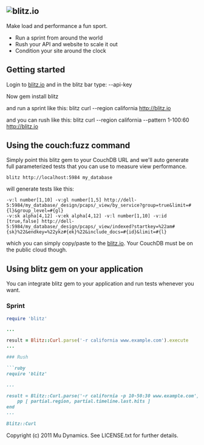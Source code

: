 ## ![blitz.io](http://blitz.io/images/logo2.png)

Make load and performance a fun sport.

* Run a sprint from around the world
* Rush your API and website to scale it out
* Condition your site around the clock

## Getting started
Login to [blitz.io](http://blitz.io) and in the blitz bar type:
    --api-key

Now
    gem install blitz
    
and run a sprint like this:
    blitz curl --region california http://blitz.io
    
and you can rush like this:
    blitz curl --region california --pattern 1-100:60 http://blitz.io
    
## Using the couch:fuzz command
Simply point this blitz gem to your CouchDB URL and we'll auto generate
full parameterized tests that you can use to measure view performance.

    blitz http://localhost:5984 my_database
    
will generate tests like this:

    -v:l number[1,10] -v:gl number[1,5] http://dell-5:5984/my_database/_design/pcaps/_view/by_service?group=true&limit=#{l}&group_level=#{gl}
    -v:sk alpha[4,12] -v:ek alpha[4,12] -v:l number[1,10] -v:id [true,false] http://dell-5:5984/my_database/_design/pcaps/_view/indexed?startkey=%22am#{sk}%22&endkey=%22ykz#{ek}%22&include_docs=#{id}&limit=#{l}
    
which you can simply copy/paste to the [blitz.io](http://blitz.io). Your
CouchDB must be on the public cloud though.

## Using blitz gem on your application

You can integrate blitz gem to your application and run tests whenever you want.

### Sprint

```ruby
require 'blitz'

...

result = Blitz::Curl.parse('-r california www.example.com').execute
...

### Rush

```ruby
require 'blitz'

...

result = Blitz::Curl.parse('-r california -p 10-50:30 www.example.com').execute do |partial|
    pp [ partial.region, partial.timeline.last.hits ]
end
...

Blitz::Curl
```

Copyright (c) 2011 Mu Dynamics. See LICENSE.txt for further details.
